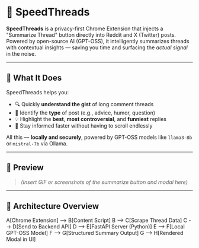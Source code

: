 # 🚀 SpeedThreads

**SpeedThreads** is a privacy-first Chrome Extension that injects a "Summarize Thread" button directly into Reddit and X (Twitter) posts. Powered by open-source AI (GPT-OSS), it intelligently summarizes threads with contextual insights — saving you time and surfacing the *actual signal* in the noise.

---

## 🧠 What It Does

SpeedThreads helps you:

- 🔍 Quickly **understand the gist** of long comment threads
- 🧠 Identify the **type** of post (e.g., advice, humor, question)
- 💡 Highlight the **best**, **most controversial**, and **funniest** replies
- 📌 Stay informed faster without having to scroll endlessly

All this — **locally and securely**, powered by GPT-OSS models like `llama3-8b` or `mistral-7b` via Ollama.

---

## 📸 Preview

> _(Insert GIF or screenshots of the summarize button and modal here)_

---

## 🧱 Architecture Overview
  A[Chrome Extension] --> B[Content Script]
  B --> C[Scrape Thread Data]
  C --> D[Send to Backend API]
  D --> E[FastAPI Server (Python)]
  E --> F[Local GPT-OSS Model]
  F --> G[Structured Summary Output]
  G --> H[Rendered Modal in UI]
